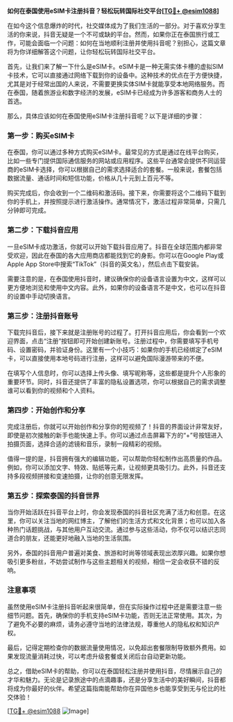 **如何在泰国使用eSIM卡注册抖音？轻松玩转国际社交平台[[TG💪+ @esim1088](https://t.me/s/esim1088)]**

在如今这个信息爆炸的时代，社交媒体成为了我们生活的一部分。对于喜欢分享生活的你来说，抖音无疑是一个不可或缺的平台。然而，如果你正在泰国旅行或工作，可能会面临一个问题：如何在当地顺利注册并使用抖音呢？别担心，这篇文章将为你详细解答这个问题，让你轻松玩转国际社交平台。

首先，让我们来了解一下什么是eSIM卡。eSIM卡是一种无需实体卡槽的虚拟SIM卡技术，它可以直接通过网络下载到你的设备中。这种技术的优点在于方便快捷，尤其是对于经常出国的人来说，不需要更换实体SIM卡就能享受本地网络服务。而在泰国，随着旅游业和数字经济的发展，eSIM卡已经成为许多游客和商务人士的首选。

那么，具体应该如何在泰国使用eSIM卡注册抖音呢？以下是详细的步骤：

### 第一步：购买eSIM卡

在泰国，你可以通过多种方式购买eSIM卡。最常见的方式是通过在线平台购买，比如一些专门提供国际通信服务的网站或应用程序。这些平台通常会提供不同运营商的eSIM卡选择，你可以根据自己的需求选择适合的套餐。一般来说，套餐包括数据流量、通话时间和短信功能，价格从几十元到上百元不等。

购买完成后，你会收到一个二维码和激活码。接下来，你需要将这个二维码下载到你的手机上，并按照提示进行激活操作。通常情况下，激活过程非常简单，只需几分钟即可完成。

### 第二步：下载抖音应用

一旦eSIM卡成功激活，你就可以开始下载抖音应用了。抖音在全球范围内都非常受欢迎，因此在泰国的各大应用商店都能找到它的身影。你可以在Google Play或Apple App Store中搜索“TikTok”（抖音的英文名），然后点击下载安装。

需要注意的是，在泰国使用抖音时，建议确保你的设备语言设置为中文，这样可以更方便地浏览和使用中文内容。此外，如果你的设备语言不是中文，也可以在抖音的设置中手动切换语言。

### 第三步：注册抖音账号

下载完抖音后，接下来就是注册账号的过程了。打开抖音应用后，你会看到一个欢迎界面，点击“注册”按钮即可开始创建新账号。注册过程中，你需要填写手机号码、设置密码，并验证身份。这里有一个小技巧：如果你的手机已经绑定了eSIM卡，可以直接使用本地号码进行注册，这样可以避免国际漫游带来的不便。

在填写个人信息时，你可以选择上传头像、填写昵称等，这些都是提升个人形象的重要环节。同时，抖音还提供了丰富的隐私设置选项，你可以根据自己的需求调整谁可以看到你的视频和个人资料。

### 第四步：开始创作和分享

完成注册后，你就可以开始创作和分享你的短视频了！抖音的界面设计非常友好，即使是初次接触的新手也能快速上手。你可以通过点击屏幕下方的“+”号按钮进入拍摄页面，选择合适的滤镜和音乐，录制一段精彩的视频。

值得一提的是，抖音拥有强大的编辑功能，可以帮助你轻松制作出高质量的作品。例如，你可以添加文字、特效、贴纸等元素，让视频更具吸引力。此外，抖音还支持多段视频拼接和变速拍摄，让你的创意无限发挥。

### 第五步：探索泰国的抖音世界

当你开始活跃在抖音平台上时，你会发现泰国的抖音社区充满了活力和创意。在这里，你可以关注当地的网红博主，了解他们的生活方式和文化背景；也可以加入各种热门话题挑战，与其他用户互动交流。通过参与这些活动，你不仅可以结识志同道合的朋友，还能更好地融入当地的生活氛围。

另外，泰国的抖音用户普遍对美食、旅游和时尚等领域表现出浓厚兴趣。如果你想吸引更多粉丝，不妨尝试制作与这些主题相关的视频，相信一定会收获不错的反响。

### 注意事项

虽然使用eSIM卡注册抖音听起来很简单，但在实际操作过程中还是需要注意一些细节问题。首先，确保你的手机支持eSIM卡功能，否则无法正常使用。其次，为了避免不必要的麻烦，请务必遵守当地的法律法规，尊重他人的隐私权和知识产权。

最后，记得定期检查你的数据流量使用情况，以免超出套餐限制导致额外费用。如果发现流量消耗过快，可以考虑升级套餐或关闭后台自动更新功能。

总之，借助eSIM卡的帮助，你可以在泰国轻松注册并使用抖音，尽情展示自己的才华和魅力。无论是记录旅途中的点滴趣事，还是分享生活中的美好瞬间，抖音都将成为你最好的伙伴。希望这篇指南能帮助你在异国他乡也能享受到无与伦比的社交体验！

[[TG💪+ @esim1088](https://t.me/s/esim1088) ![Image](https://i.postimg.cc/4NQfJmqS/Snipaste-2025-05-13-00-14-12.png)]